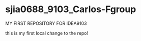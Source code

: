 # sjia0688_9103_Carlos-Fgroup

MY FIRST REPOSITORY FOR IDEA9103

this is my first local change to the repo!